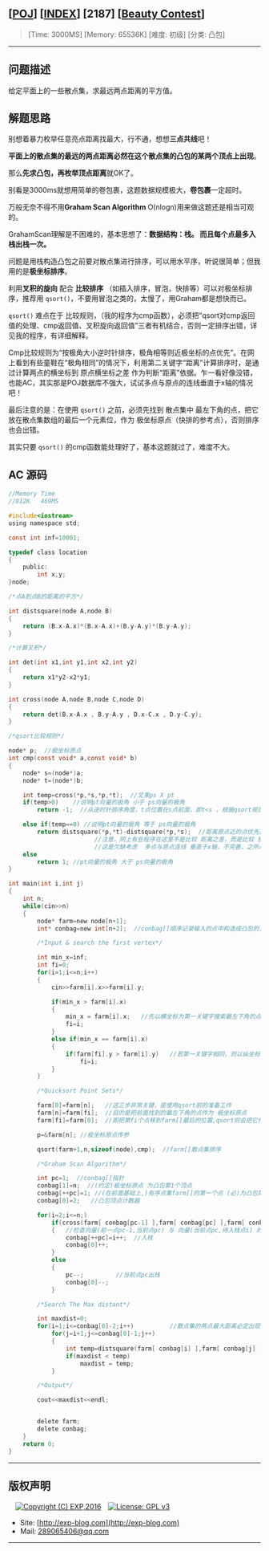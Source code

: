 ## [[POJ](http://poj.org/)] [[INDEX](https://github.com/lyy289065406/POJ-Solving-Reports)] [2187] [[Beauty Contest](http://poj.org/problem?id=2187)]

> [Time: 3000MS] [Memory: 65536K] [难度: 初级] [分类: 凸包]

------

## 问题描述

给定平面上的一些散点集，求最远两点距离的平方值。


## 解题思路

别想着暴力枚举任意亮点距离找最大，行不通，想想**三点共线**吧！

**平面上的散点集的最远的两点距离必然在这个散点集的凸包的某两个顶点上出现**。

那么**先求凸包，再枚举顶点距离**就OK了。

别看是3000ms就想用简单的卷包裹，这题数据规模极大，**卷包裹**一定超时。

万般无奈不得不用**Graham Scan Algorithm** O(nlogn)用来做这题还是相当可观的。

GrahamScan理解是不困难的，基本思想了：**数据结构：栈。 而且每个点最多入栈出栈一次。**


问题是用栈构造凸包之前要对散点集进行排序，可以用水平序，听说很简单；但我用的是**极坐标排序**。

利用**叉积的旋向** 配合 **比较排序** （如插入排序，冒泡，快排等）可以对极坐标排序，推荐用 `qsort()`，不要用冒泡之类的，太慢了，用Graham都是想快而已。


`qsort()` 难点在于 比较规则，（我的程序为cmp函数），必须把“qsort对cmp返回值的处理、cmp返回值、叉积旋向返回值”三者有机结合，否则一定排序出错，详见我的程序，有详细解释。

Cmp比较规则为“按极角大小逆时针排序，极角相等则近极坐标的点优先”。在网上看到有些童鞋在“极角相同”的情况下，利用第二关键字“距离”计算排序时，是通过计算两点的横坐标到 原点横坐标之差 作为判断“距离”依据。乍一看好像没错，也能AC，其实那是POJ数据库不强大，试试多点与原点的连线垂直于x轴的情况吧！


最后注意的是：在使用 `qsort()` 之前，必须先找到 散点集中 最左下角的点，把它放在散点集数组的最后一个元素位，作为 极坐标原点（快排的参考点），否则排序也会出错。

 
其实只要 `qsort()` 的cmp函数能处理好了，基本这题就过了，难度不大。


## AC 源码


```c
//Memory Time 
//812K   469MS 

#include<iostream>
using namespace std;

const int inf=10001;

typedef class location
{
	public:
		int x,y;
}node;

/*点A到点B的距离的平方*/

int distsquare(node A,node B)
{
	return (B.x-A.x)*(B.x-A.x)+(B.y-A.y)*(B.y-A.y);
}

/*计算叉积*/

int det(int x1,int y1,int x2,int y2)
{
	return x1*y2-x2*y1;
}

int cross(node A,node B,node C,node D)
{
	return det(B.x-A.x , B.y-A.y , D.x-C.x , D.y-C.y);
}

/*qsort比较规则*/

node* p;  //极坐标原点
int cmp(const void* a,const void* b)
{
	node* s=(node*)a;
	node* t=(node*)b;

	int temp=cross(*p,*s,*p,*t);  //叉乘ps X pt 
	if(temp>0)    //说明pt向量的极角 小于 ps向量的极角
		return -1;  //从逆时针排序角度，t点位置在s点前面，即t<s ，根据qsort规则返回-1

	else if(temp==0) //说明pt向量的极角 等于 ps向量的极角
		return distsquare(*p,*t)-distsquare(*p,*s);  //距离原点近的点优先排序，用减法能够实现3出口：- 0 +
	                    //注意，网上有些程序在这里不是比较 距离之差，而是比较 横坐标绝对值 之差
	                    //这是欠缺考虑  多点与原点连线 垂直于x轴，不完善，之所以能AC是因为POJ的数据库不足够大而已
	else
		return 1; //pt向量的极角 大于 ps向量的极角
}

int main(int i,int j)
{
	int n;
	while(cin>>n)
	{
		node* farm=new node[n+1];
		int* conbag=new int[n+2];  //conbag[]顺序记录输入的点中构造成凸包的顶点集的各点在farm[]中的下标

		/*Input & search the first vertex*/

		int min_x=inf;
		int fi=0;
		for(i=1;i<=n;i++)
		{
			cin>>farm[i].x>>farm[i].y;

			if(min_x > farm[i].x)
			{
				min_x = farm[i].x;   //先以横坐标为第一关键字搜索最左下角的点
				fi=i;
			}
			else if(min_x == farm[i].x)
			{
				if(farm[fi].y > farm[i].y)   //若第一关键字相同，则以纵坐标作为第二关键搜索
					fi=i;
			}
		}

		/*Quicksort Point Sets*/

		farm[0]=farm[n];   //这三步非常关键，是使用qsort前的准备工作
		farm[n]=farm[fi];  //目的是把前面找到的最左下角的点作为 极坐标原点
		farm[fi]=farm[0];  //即把第fi个点移到farm[]最后的位置,qsort则会把它作为排序的参考点

		p=&farm[n]; //极坐标原点传参

		qsort(farm+1,n,sizeof(node),cmp);  //farm[]散点集排序

		/*Graham Scan Algorithm*/

		int pc=1;  //conbag[]指针
		conbag[1]=n;  //(约定)极坐标原点 为凸包第1个顶点
		conbag[++pc]=1; //(在前面基础上,)有序点集farm[]的第一个点 (必)为凸包第2个顶点
		conbag[0]=2;   //凸包顶点计数器

		for(i=2;i<=n;)
			if(cross(farm[ conbag[pc-1] ],farm[ conbag[pc] ],farm[ conbag[pc] ],farm[i]) >= 0)
			{   //检查向量(前一点pc-1,当前点pc) 与 向量(当前点pc,待入栈点i) 的旋转关系
				conbag[++pc]=i++;  //入栈
				conbag[0]++;
			}
			else
			{
				pc--;         //当前点pc出栈
				conbag[0]--;
			}

		/*Search The Max distant*/

		int maxdist=0;
		for(i=1;i<=conbag[0]-2;i++)          //散点集的两点最大距离必定出现在该散点集的凸包的某两个顶点之间
			for(j=i+1;j<=conbag[0]-1;j++)
			{
				int temp=distsquare(farm[ conbag[i] ],farm[ conbag[j] ]);
				if(maxdist < temp)
					maxdist = temp;
			}

		/*Output*/

		cout<<maxdist<<endl;


		delete farm;
		delete conbag;
	}
	return 0;
}
```

------

## 版权声明

　[![Copyright (C) EXP,2016](https://img.shields.io/badge/Copyright%20(C)-EXP%202016-blue.svg)](http://exp-blog.com)　[![License: GPL v3](https://img.shields.io/badge/License-GPL%20v3-blue.svg)](https://www.gnu.org/licenses/gpl-3.0)
  

- Site: [http://exp-blog.com](http://exp-blog.com) 
- Mail: <a href="mailto:289065406@qq.com?subject=[EXP's Github]%20Your%20Question%20（请写下您的疑问）&amp;body=What%20can%20I%20help%20you?%20（需要我提供什么帮助吗？）">289065406@qq.com</a>


------
